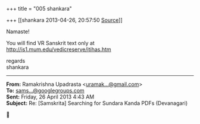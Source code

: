 +++
title = "005 shankara"

+++
[[shankara	2013-04-26, 20:57:50 [Source](https://groups.google.com/g/samskrita/c/G3z9vLG6ybU)]]



Namaste!  
  
You will find VR Sanskrit text only at <http://is1.mum.edu/vedicreserve/itihas.htm>



regards  
shankara  

------------------------------------------------------------------------

**From:** Ramakrishna Upadrasta \<[uramak...@gmail.com]()\>  
**To:** [sams...@googlegroups.com]()  
**Sent:** Friday, 26 April 2013 4:43 AM  
**Subject:** Re: \[Samskrita\] Searching for Sundara Kanda PDFs (Devanagari)  




